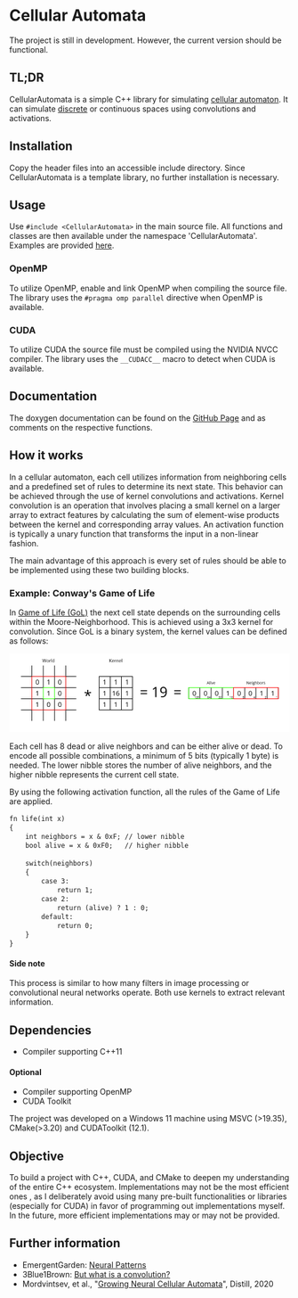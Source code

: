 # Cellular Automata

The project is still in development. However, the current version should be functional.

<!-- (Gif?) -->

## TL;DR

CellularAutomata is a simple C++ library for simulating [cellular automaton](https://en.wikipedia.org/wiki/Cellular_automaton "Wikipedia: Cellular Automaton"). It can simulate [discrete](https://en.wikipedia.org/wiki/Conway%27s_Game_of_Life "e.g. Conway's Game of Life") or continuous spaces using convolutions and activations.

## Installation

Copy the header files into an accessible include directory. Since CellularAutomata is a template library, no further installation is necessary.

## Usage

Use `#include <CellularAutomata>` in the main source file. All functions and classes are then available under the namespace 'CellularAutomata'. Examples are provided [here](https://github.com/29th-Day/CellularAutomata/tree/main/example).

### OpenMP

To utilize OpenMP, enable and link OpenMP when compiling the source file. The library uses the `#pragma omp parallel` directive when OpenMP is available.

### CUDA

To utilize CUDA the source file must be compiled using the NVIDIA NVCC compiler. The library uses the `__CUDACC__` macro to detect when CUDA is available.

## Documentation

The doxygen documentation can be found on the [GitHub Page](https://29th-day.github.io/CellularAutomata/) and as comments on the respective functions.


## How it works

In a cellular automaton, each cell utilizes information from neighboring cells and a predefined set of rules to determine its next state. This behavior can be achieved through the use of kernel convolutions and activations. Kernel convolution is an operation that involves placing a small kernel on a larger array to extract features by calculating the sum of element-wise products between the kernel and corresponding array values. An activation function is typically a unary function that transforms the input in a non-linear fashion.

The main advantage of this approach is every set of rules should be able to be implemented using these two building blocks.

### Example: Conway's Game of Life

In [Game of Life (GoL)](https://en.wikipedia.org/wiki/Conway's_Game_of_Life#Rules "Wikipedia: Rules of Conway's Game of Life") the next cell state depends on the surrounding cells within the Moore-Neighborhood. This is achieved using a 3x3 kernel for convolution. Since GoL is a binary system, the kernel values can be defined as follows:

![Moore-Neighborhood * Kernel](Convolution_GameOfLife.jpeg)

Each cell has 8 dead or alive neighbors and can be either alive or dead. To encode all possible combinations, a minimum of 5 bits (typically 1 byte) is needed. The lower nibble stores the number of alive neighbors, and the higher nibble represents the current cell state.

By using the following activation function, all the rules of the Game of Life are applied.


```
fn life(int x)
{
    int neighbors = x & 0xF; // lower nibble
    bool alive = x & 0xF0;   // higher nibble

    switch(neighbors)
    {
        case 3:
            return 1;
        case 2:
            return (alive) ? 1 : 0;
        default:
            return 0;
    }
}
```

#### Side note

This process is similar to how many filters in image processing or convolutional neural networks operate. Both use kernels to extract relevant information.

## Dependencies

- Compiler supporting C++11

#### Optional

- Compiler supporting OpenMP
- CUDA Toolkit

The project was developed on a Windows 11 machine using MSVC (>19.35), CMake(>3.20) and CUDAToolkit (12.1).

## Objective

To build a project with C++, CUDA, and CMake to deepen my understanding of the entire C++ ecosystem. Implementations may not be the most efficient ones <!-- blazingly fast :fire: -->, as I deliberately avoid using many pre-built functionalities or libraries (especially for CUDA) in favor of programming out implementations myself. In the future, more efficient implementations may or may not be provided.

## Further information

- EmergentGarden: [Neural Patterns](https://youtube.com/playlist?list=PL_UEf8P1IjTjT9QpNLBsFthMtauaTmOVw "YouTube Playlist")
- 3Blue1Brown: [But what is a convolution?](https://youtu.be/KuXjwB4LzSA "YouTube Video")
- Mordvintsev, et al., "[Growing Neural Cellular Automata](https://distill.pub/2020/growing-ca/ "Scientific paper")", Distill, 2020
